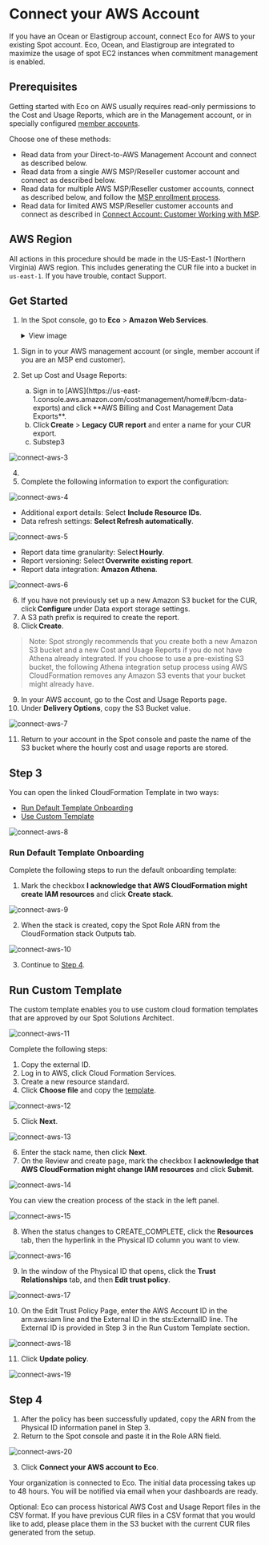 # Connect your AWS Account

If you have an Ocean or Elastigroup account, connect Eco for AWS to your existing Spot account. Eco, Ocean, and Elastigroup are integrated to maximize the usage of spot EC2 instances when commitment management is enabled.

## Prerequisites

Getting started with Eco on AWS usually requires read-only permissions to the Cost and Usage Reports, which are in the Management account, or in specially configured [member accounts](https://aws.amazon.com/about-aws/whats-new/2020/12/cost-and-usage-report-now-available-to-member-linked-accounts/).

Choose one of these methods:

- Read data from your Direct-to-AWS Management Account and connect as described below.
- Read data from a single AWS MSP/Reseller customer account and connect as described below.
- Read data for multiple AWS MSP/Reseller customer accounts, connect as described below, and follow the [MSP enrollment process](design-documents/msp/msp-enrollment).
- Read data for limited AWS MSP/Reseller customer accounts and connect as described in [Connect Account: Customer Working with MSP](eco/getting-started/connect-account-customer-working-with-msp).

## AWS Region

All actions in this procedure should be made in the US-East-1 (Northern Virginia) AWS region. This includes generating the CUR file into a bucket in `us-east-1`. If you have trouble, contact Support. 

## Get Started

1. In the Spot console, go to **Eco** > **Amazon Web Services**. 

    <details>
   <summary markdown="span">View image</summary>

   <img height="400" src="https://github.com/spotinst/help/assets/106514736/a8c7e89b-9eba-4b45-9072-0f7173ddd9db" />

 </details>

1. Sign in to your AWS management account (or single, member account if you are an MSP end customer).
2. Set up Cost and Usage Reports:

    <ol style="list-style-type: lower-alpha;">
    <li>Sign in to [AWS](https://us-east-1.console.aws.amazon.com/costmanagement/home#/bcm-data-exports) and click **AWS Billing and Cost Management Data Exports**.</li>
    <li>Click <b>Create</b> > <b>Legacy CUR report</b> and enter a name for your CUR export.</li>
    <li>Substep3</li>
    </ol>


![connect-aws-3](https://github.com/spotinst/help/assets/106514736/4a7c2d5a-ea30-4d33-9176-f8905eab3bdf)

4.  
5. Complete the following information to export the configuration: 

![connect-aws-4](https://github.com/spotinst/help/assets/106514736/5d6413e9-f8fc-4fc9-8f4e-d624e51c05a4)

* Additional export details: Select **Include Resource IDs**. 
* Data refresh settings: **Select Refresh automatically**. 

![connect-aws-5](https://github.com/spotinst/help/assets/106514736/a8492fb2-0bc3-404b-be6c-f255b74b5e65)

* Report data time granularity: Select **Hourly**. 
* Report versioning: Select **Overwrite existing report**. 
* Report data integration: **Amazon Athena**. 

![connect-aws-6](https://github.com/spotinst/help/assets/106514736/b9613fb2-c1de-4433-99c7-64ea3aeb09d8)

6. If you have not previously set up a new Amazon S3 bucket for the CUR, click **Configure** under Data export storage settings. 
7. A S3 path prefix is required to create the report. 
8. Click **Create**. 

>Note: Spot strongly recommends that you create both a new Amazon S3 bucket and a new Cost and Usage Reports if you do not have Athena already integrated. If you choose to use a pre-existing S3 bucket, the following Athena integration setup process using AWS CloudFormation removes any Amazon S3 events that your bucket might already have. 

9. In your AWS account, go to the Cost and Usage Reports page. 
10. Under **Delivery Options**, copy the S3 Bucket value. 

![connect-aws-7](https://github.com/spotinst/help/assets/106514736/48fd32b2-21d7-4b76-a926-a4bf3c8e82c3)

11. Return to your account in the Spot console and paste the name of the S3 bucket where the hourly cost and usage reports are stored. 

## Step 3 

You can open the linked CloudFormation Template in two ways: 

* [Run Default Template Onboarding](eco/getting-started/connect-your-aws-account?id=run-default-template-onboarding) 
* [Use Custom Template](eco/getting-started/connect-your-aws-account?id=run-custom-template)  

![connect-aws-8](https://github.com/spotinst/help/assets/106514736/8e9bc601-45ac-470a-8d64-92043ae4e798)

### Run Default Template Onboarding 

Complete the following steps to run the default onboarding template:  

1. Mark the checkbox **I acknowledge that AWS CloudFormation might create IAM resources** and click **Create stack**. 

![connect-aws-9](https://github.com/spotinst/help/assets/106514736/8f4cf756-5b37-4430-b76d-40a8a295c750)

2. When the stack is created, copy the Spot Role ARN from the CloudFormation stack Outputs tab. 

![connect-aws-10](https://github.com/spotinst/help/assets/106514736/dcf65e99-eac1-4afd-8c36-5c3006eeb6a6)

3. Continue to [Step 4](getting-started/connect-your-aws-account?id=step-4).  

## Run Custom Template 

The custom template enables you to use custom cloud formation templates that are approved by our Spot Solutions Architect. 

![connect-aws-11](https://github.com/spotinst/help/assets/106514736/8e15c3ba-39fd-4327-b9b3-257c7c91f10a)

Complete the following steps: 

1. Copy the external ID. 
2. Log in to AWS, click Cloud Formation Services. 
3. Create a new resource standard.  
4. Click **Choose file** and copy the [template](https://docs.spot.io/eco/tutorials/eco-policy/create-eco-policy-with-cloudformation). 

![connect-aws-12](https://github.com/spotinst/help/assets/106514736/7777edde-0298-491a-88ee-65b598ac53b1)

5. Click **Next**. 

![connect-aws-13](https://github.com/spotinst/help/assets/106514736/4b9ff909-5f07-4bcb-81c9-bc2a92ebca76)

6. Enter the stack name, then click **Next**. 
7. On the Review and create page, mark the checkbox **I acknowledge that AWS CloudFormation might change IAM resources** and click **Submit**.  

![connect-aws-14](https://github.com/spotinst/help/assets/106514736/c0a3b874-9ceb-4424-ae28-5ead8a86d529)

You can view the creation process of the stack in the left panel.  

![connect-aws-15](https://github.com/spotinst/help/assets/106514736/a135d8cc-354e-4635-9199-7766cf4aafa0)

8. When the status changes to CREATE_COMPLETE, click the **Resources** tab, then the hyperlink in the Physical ID column you want to view. 

![connect-aws-16](https://github.com/spotinst/help/assets/106514736/4ebe5049-3577-402a-8378-ac9e8c5e4f82)

9. In the window of the Physical ID that opens, click the **Trust Relationships** tab, and then **Edit trust policy**.  

![connect-aws-17](https://github.com/spotinst/help/assets/106514736/b3cc8ce3-fb47-4985-ab24-1517f0dcb85c)

10. On the Edit Trust Policy Page, enter the AWS Account ID in the arn:aws:iam line and the External ID in the sts:ExternalID line.  The External ID is provided in Step 3 in the Run Custom Template section.  

![connect-aws-18](https://github.com/spotinst/help/assets/106514736/ec618e34-a56f-4764-8a2c-587ffef3f6a7)

11. Click **Update policy**. 

![connect-aws-19](https://github.com/spotinst/help/assets/106514736/3d03eaf2-d92e-4dfb-849d-f9ae7839fabb)

## Step 4 

1. After the policy has been successfully updated, copy the ARN from the Physical ID information panel in Step 3.  
2. Return to the Spot console and paste it in the Role ARN field.    

![connect-aws-20](https://github.com/spotinst/help/assets/106514736/dae71fec-3bd2-43ea-8540-554d97210d84)

3. Click **Connect your AWS account to Eco**. 

Your organization is connected to Eco. The initial data processing takes up to 48 hours. You will be notified via email when your dashboards are ready. 

Optional: Eco can process historical AWS Cost and Usage Report files in the CSV format. If you have previous CUR files in a CSV format that you would like to add, please place them in the S3 bucket with the current CUR files generated from the setup. 

 
